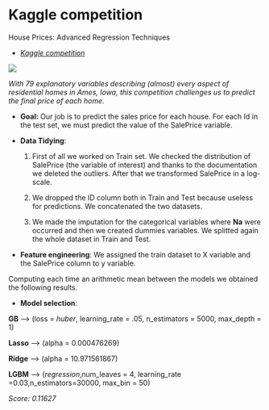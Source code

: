 # Kaggle competition
House Prices: Advanced Regression Techniques

+ [*Kaggle competition*](https://www.kaggle.com/c/house-prices-advanced-regression-techniques/submissions?sortBy=date&group=all&page=1)

![](https://storage.googleapis.com/kaggle-competitions/kaggle/5407/logos/front_page.png)

*With 79 explanatory variables describing (almost) every aspect of residential homes in Ames, Iowa, this competition challenges us to predict the final price of each home*.

+ **Goal:**
Our job is to predict the sales price for each house. For each Id in the test set, we must predict the value of the SalePrice variable. 

+ **Data Tidying**:
  1. First of all we worked on Train set. We checked the distribution of SalePrice (the variable of interest) and thanks to the documentation we deleted the outliers. After that we transformed SalePrice in a log-scale.

  2. We dropped the ID column both in Train and Test because useless for predictions. We concatenated the two datasets.
  
  3. We made the imputation for the categorical variables where **Na** were occurred and then we created dummies variables. We splitted again the whole dataset in Train and Test.

+ **Feature engineering**:
We assigned the train dataset to X variable and the SalePrice column to y variable.

Computing each time an arithmetic mean between the models we obtained the following results.

+ **Model selection**:

**GB** —> (loss = *huber*, learning_rate = .05, n_estimators = 5000, max_depth = 1) 

**Lasso** —> (alpha = 0.000476269)

**Ridge** —> (alpha = 10.971561867)

**LGBM** —> (*regression*‚num_leaves = 4, learning_rate =0.03,n_estimators=30000, max_bin = 50) 

*Score: 0.11627*

